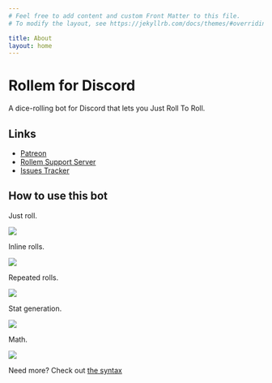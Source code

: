 ```yaml
---
# Feel free to add content and custom Front Matter to this file.
# To modify the layout, see https://jekyllrb.com/docs/themes/#overriding-theme-defaults

title: About
layout: home
---
```

# Rollem for Discord
A dice-rolling bot for Discord that lets you Just Roll To Roll.

## Links

* [Patreon](https://patreon.com/david_does)
* [Rollem Support Server](https://discord.gg/VhYX9u7)
* [Issues Tracker](https://github.com/lemtzas/rollem-discord/issues)

## How to use this bot

Just roll.

![](/assets/just-roll.png)

Inline rolls.

![](/assets/inline-rolls.png)

Repeated rolls.

![](/assets/repeated-rolls.png)

Stat generation.

![](/assets/stat-generation.png)

Math.

![](/assets/math.png)

Need more? Check out [the syntax](./syntax)
